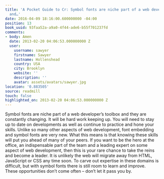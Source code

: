 ```yaml
---
title: 'A Pocket Guide to Cr: Symbol fonts are niche part of a web developer’s toolbox
  and…'
date: 2016-04-09 18:16:00.600000000 -04:00
position: 13
book_uuid: 93faa52a-a9a0-4f44-ade6-b55f701237fd
comments:
- body: Amen
  date: 2013-02-20 04:06:53.000000000 Z
  user:
    username: sawyer
    firstname: Sawyer
    lastname: Hollenshead
    country: USA
    city: Brooklyn
    website: ''
    description: ''
    avatar: assets/avatars/sawyer.jpg
location: '0.883505'
source: readmill
touch: false
highlighted_on: 2013-02-20 04:06:53.000000000 Z
---
```


Symbol fonts are niche part of a web developer’s toolbox and they are constantly changing. It will be hard work keeping up. You will need to stay up to date on developments as well as continue to practice and hone your skills. Unlike so many other aspects of web development, font embedding and symbol fonts are very new. What this means is that knowing these skills will put you ahead of many of your peers. If you want to be the hero at the office, an indispensable part of the team and a leading expert on some aspect of web development, then this is your rare chance to take the reins and become a leader. It is unlikely the web will migrate away from HTML, JavaScript or CSS any time soon. To carve out expertise in these domains is difficult, but with symbol fonts there is still room to learn and improve. These opportunities don’t come often – don’t let it pass you by.